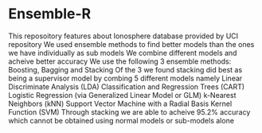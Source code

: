 # Ensemble-R
This reposoitory features about Ionosphere database provided by UCI repository
We used ensemble methods to find better models than the ones we have individually as sub models
We combine different models and acheive better accuracy
We use the following 3 ensemble methods: Boosting, Bagging and Stacking
Of the 3 we found stacking did best as being a supervisor model by combing 5 different models namely 
Linear Discriminate Analysis (LDA)
Classification and Regression Trees (CART)
Logistic Regression (via Generalized Linear Model or GLM)
k-Nearest Neighbors (kNN)
Support Vector Machine with a Radial Basis Kernel Function (SVM)
Through stacking we are able to acheive 95.2% accuracy which cannot be obtained using normal models or sub-models alone
